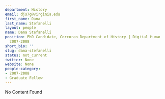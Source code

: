 ```yaml
---
department: History
email: djs7g@virginia.edu
first_name: Dana
last_name: Stefanelli
layout: people
name: Dana Stefanelli
position: PhD Candidate, Corcoran Department of History | Digital Humanities Fellow
  2007-2008
short_bio: ''
slug: dana-stefanelli
status: not_current
twitter: None
website: None
people-category:
- 2007-2008
- Graduate Fellow
---
```


No Content Found
